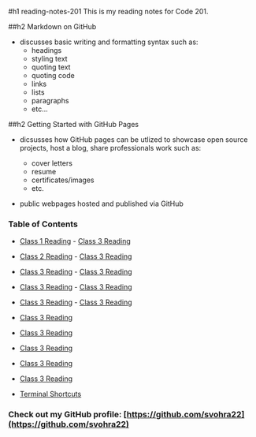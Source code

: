 #h1 reading-notes-201
This is my reading notes for Code 201.

##h2 Markdown on GitHub

- discusses basic writing and formatting syntax such as:
  - headings
  - styling text
  - quoting text
  - quoting code
  - links
  - lists
  - paragraphs
  - etc...


##h2 Getting Started with GitHub Pages

- dicsusses how GitHub pages can be utlized to showcase open source projects, host a blog, share professionals work such as:
  - cover letters
  - resume
  - certificates/images
  - etc.
  
- public webpages hosted and published via GitHub


### Table of Contents
- [Class 1 Reading](class1.md)      - [Class 3 Reading](class3.md)
- [Class 2 Reading](class2.md)      - [Class 3 Reading](class3.md)
- [Class 3 Reading](class3.md)      - [Class 3 Reading](class3.md)
- [Class 3 Reading](class3.md)      - [Class 3 Reading](class3.md)
- [Class 3 Reading](class3.md)      - [Class 3 Reading](class3.md)
- [Class 3 Reading](class3.md)
- [Class 3 Reading](class3.md)
- [Class 3 Reading](class3.md)
- [Class 3 Reading](class3.md)
- [Class 3 Reading](class3.md)

- [Terminal Shortcuts](cheatsheet-terminal.md)

### Check out my GitHub profile: [https://github.com/svohra22](https://github.com/svohra22)

